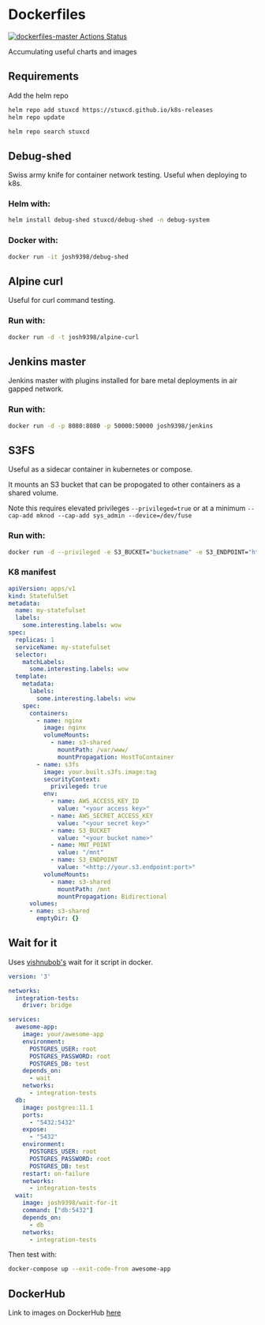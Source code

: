 # Dockerfiles 
[![dockerfiles-master Actions Status](https://github.com/josh9398/dockerfiles/workflows/dockerfiles-master/badge.svg)](https://github.com/josh9398/dockerfiles/actions)

Accumulating useful charts and images

## Requirements

Add the helm repo

```bash
helm repo add stuxcd https://stuxcd.github.io/k8s-releases
helm repo update

helm repo search stuxcd
```

## Debug-shed

Swiss army knife for container network testing. Useful when deploying to k8s.

### Helm with:

```bash
helm install debug-shed stuxcd/debug-shed -n debug-system
```

### Docker with:

```bash
docker run -it josh9398/debug-shed
```

## Alpine curl

Useful for curl command testing.

### Run with:

```bash
docker run -d -t josh9398/alpine-curl
```

## Jenkins master

Jenkins master with plugins installed for bare metal deployments in air gapped network.

### Run with:

```bash
docker run -d -p 8080:8080 -p 50000:50000 josh9398/jenkins
```

## S3FS

Useful as a sidecar container in kubernetes or compose. 

It mounts an S3 bucket that can be propogated to other containers as a shared volume.

Note this requires elevated privileges `--privileged=true` or at a minimum `--cap-add mknod --cap-add sys_admin --device=/dev/fuse`

### Run with:

```bash
docker run -d --privileged -e S3_BUCKET="bucketname" -e S3_ENDPOINT="https://s3.amazonaws.com" -e AWS_ACCESS_KEY_ID="xxxx" -e AWS_SECRET_ACCESS_KEY="xxxx" josh9398/s3fs
```

### K8 manifest

```yaml
apiVersion: apps/v1
kind: StatefulSet
metadata:
  name: my-statefulset
  labels:
    some.interesting.labels: wow
spec:
  replicas: 1
  serviceName: my-statefulset
  selector:
    matchLabels:
      some.interesting.labels: wow
  template:
    metadata:
      labels:
        some.interesting.labels: wow
    spec:
      containers:
        - name: nginx
          image: nginx
          volumeMounts:
            - name: s3-shared
              mountPath: /var/www/
              mountPropagation: HostToContainer         
        - name: s3fs
          image: your.built.s3fs.image:tag
          securityContext:
            privileged: true    
          env:
            - name: AWS_ACCESS_KEY_ID
              value: "<your access key>"
            - name: AWS_SECRET_ACCESS_KEY
              value: "<your secret key>"
            - name: S3_BUCKET
              value: "<your bucket name>"
            - name: MNT_POINT
              value: "/mnt"
            - name: S3_ENDPOINT
              value: "<http://your.s3.endpoint:port>"
          volumeMounts:
            - name: s3-shared
              mountPath: /mnt
              mountPropagation: Bidirectional
      volumes:
      - name: s3-shared
        emptyDir: {}
```

## Wait for it

Uses [vishnubob's](https://github.com/vishnubob/wait-for-it) wait for it script in docker. 

```yaml
version: '3'

networks:
  integration-tests:
    driver: bridge

services:
  awesome-app:
    image: your/awesome-app
    environment:
      POSTGRES_USER: root
      POSTGRES_PASSWORD: root
      POSTGRES_DB: test
    depends_on:
      - wait
    networks:
      - integration-tests
  db:
    image: postgres:11.1
    ports:
      - "5432:5432"
    expose:
      - "5432"
    environment:
      POSTGRES_USER: root
      POSTGRES_PASSWORD: root
      POSTGRES_DB: test
    restart: on-failure
    networks:
      - integration-tests
  wait:
    image: josh9398/wait-for-it
    command: ["db:5432"]
    depends_on:
      - db
    networks:
      - integration-tests
```
Then test with:
```bash
docker-compose up --exit-code-from awesome-app
```

## DockerHub

Link to images on DockerHub [here](https://hub.docker.com/u/josh9398)
